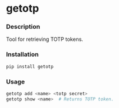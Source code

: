 # getotp

### Description

Tool for retrieving TOTP tokens.

### Installation

```bash
pip install getotp
```

### Usage
```bash
getotp add <name> <totp secret>
getotp show <name>  # Returns TOTP token.
```
